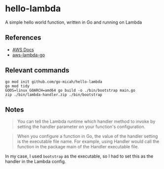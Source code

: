 # hello-lambda

A simple hello world function, written in Go and running on Lambda

## References

- [AWS Docs](https://docs.aws.amazon.com/lambda/latest/dg/lambda-golang.html)
- [aws-lambda-go](https://github.com/aws/aws-lambda-go)

## Relevant commands

```
go mod init github.com/go-micah/hello-lambda
go mod tidy
GOOS=linux GOARCH=amd64 go build -o ./bin/bootstrap main.go
zip ./bin/lambda-handler.zip ./bin/bootstrap
```

## Notes

>You can tell the Lambda runtime which handler method to invoke by setting the handler parameter on your function's configuration.

>When you configure a function in Go, the value of the handler setting is the executable file name. For example, using Handler would call the function in the package main of the Handler executable file.

In my case, I used `bootstrap` as the executable, so I had to set this as the handler in the Lambda config.

